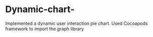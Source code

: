 # Dynamic-chart-

Implemented a dynamic user interaction pie chart. 
Used Cocoapods framework to import the graph library
